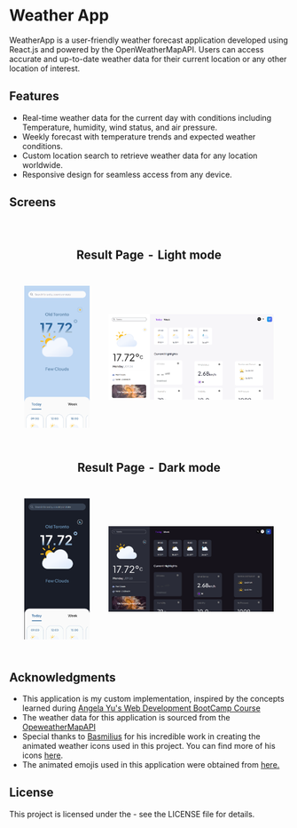 # Weather App

WeatherApp is a user-friendly weather forecast application developed using React.js and powered by the OpenWeatherMapAPI. Users can access accurate and up-to-date weather data for their current location or any other location of interest.

## Features

- Real-time weather data for the current day with conditions including Temperature, humidity, wind status, and air pressure.
- Weekly forecast with temperature trends and expected weather conditions.
- Custom location search to retrieve weather data for any location worldwide.
- Responsive design for seamless access from any device.

## Screens

<table style="border-collapse: separate; border-spacing: 20px; border:none;">
    <tr>
        <th style="border: none; text-align: center;" colspan="2">
            <h2>Result Page - Light mode</h2>
        </th>
    </tr>
    <tr>
    <td style="border: none; text-align: center;">
      <img src="/assets/images/mobile-light.png" alt="Mobile light mode">
    </td>
    <td style="border: none; text-align: center;">
      <img src="/assets/images/desktop-light.png" alt="Desktop Light mode">
    </td>
  </tr>
  <tr>
        <th style="border: none; text-align: center;" colspan="2">
            <h2>Result Page - Dark mode</h2>
        </th>
    </tr>
   <tr>
    <td style="border: none;">
      <img src="/assets/images/mobile-dark.png" alt="Mobile dark mode">
    </td>
    <td style="border: none; ">
      <img src="/assets/images/desktop-dark.png" alt="Desktop dark mode">
    </td>
  </tr>
</table>

## Acknowledgments

- This application is my custom implementation, inspired by the concepts learned during [Angela Yu's Web Development BootCamp Course](file_path)
- The weather data for this application is sourced from the [OpeweatherMapAPI]()
- Special thanks to [Basmilius](https://github.com/basmilius/weather-icons) for his incredible work in creating the animated weather icons used in this project. You can find more of his icons [here](https://meteocons.com/).
- The animated emojis used in this application were obtained from [here.](https://googlefonts.github.io/noto-emoji-animation/)

## License

This project is licensed under the - see the LICENSE file for details.
